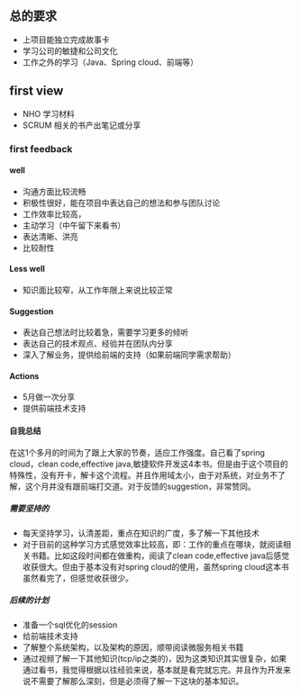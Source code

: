 ## 总的要求
- 上项目能独立完成故事卡
- 学习公司的敏捷和公司文化
- 工作之外的学习（Java、Spring cloud、前端等）
## first view
- NHO 学习材料
- SCRUM 相关的书产出笔记或分享
### first feedback

#### well

+ 沟通方面比较流畅
+ 积极性很好，能在项目中表达自己的想法和参与团队讨论
+ 工作效率比较高，
+ 主动学习（中午留下来看书）
+ 表达清晰、洪亮
+ 比较耐性 

#### Less well

- 知识面比较窄，从工作年限上来说比较正常

#### Suggestion

- 表达自己想法时比较着急，需要学习更多的倾听
- 表达自己的技术观点、经验并在团队内分享
- 深入了解业务，提供给前端的支持（如果前端同学需求帮助）

#### Actions

- 5月做一次分享 
- 提供前端技术支持
#### 自我总结
在这1个多月的时间为了跟上大家的节奏，适应工作强度。自己看了spring cloud，clean code,effective java,敏捷软件开发这4本书。但是由于这个项目的特殊性，没有开卡，解卡这个流程。并且作用域太小，由于对系统，对业务不了解，这个月并没有跟前端打交道。对于反馈的suggestion，非常赞同。
##### 需要坚持的
- 每天坚持学习，认清差距，重点在知识的广度，多了解一下其他技术
- 对于目前的这种学习方式感觉效率比较高，即：工作的重点在哪块，就阅读相关书籍。比如这段时间都在做重构，阅读了clean code,effective java后感觉收获很大。但由于基本没有对spring cloud的使用，虽然spring cloud这本书虽然看完了，但感觉收获很少。
##### 后续的计划
- 准备一个sql优化的session
- 给前端技术支持
- 了解整个系统架构，以及架构的原因，顺带阅读微服务相关书籍
- 通过视频了解一下其他知识(tcp/ip之类的)，因为这类知识其实很复杂，如果通过看书，我觉得根据以往经验来说，基本就是看完就忘完。并且作为开发来说不需要了解那么深刻，但是必须得了解一下这块的基本知识。
